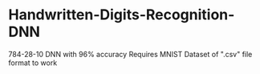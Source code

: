 # Handwritten-Digits-Recognition-DNN
784-28-10 DNN with 96% accuracy
Requires MNIST Dataset of ".csv" file format to work

